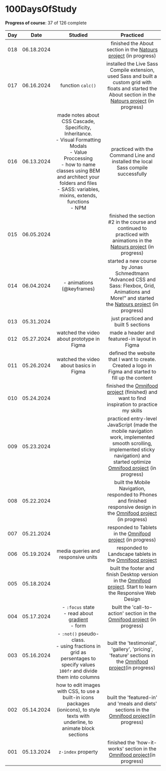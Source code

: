 # 100DaysOfStudy

**Progress of course**: 37 of 126 complete

| Day |    Date    |                                                                                                                     Studied                                                                                                                     |                                                                                                                         Practiced                                                                                                                        |
|:---:|:----------:|:-----------------------------------------------------------------------------------------------------------------------------------------------------------------------------------------------------------------------------------------------:|:--------------------------------------------------------------------------------------------------------------------------------------------------------------------------------------------------------------------------------------------------------:|
| 018 | 06.18.2024 |                                                                                                                                                                                                                                                 | finished the About section in the [Natours project](https://github.com/anna0211/advanced-css-course/tree/main/Natours) (in progress)                                                                                                                     |
| 017 | 06.16.2024 | function `calc()`                                                                                                                                                                                                                               | installed the Live Sass Compile extension, used Sass and built a custom grid with floats and started the About section in the [Natours project](https://github.com/anna0211/advanced-css-course/tree/main/Natours) (in progress)                         |
| 016 | 06.13.2024 | made notes about CSS Cascade, Specificity, Inheritance. <br>- Visual Formatting Modals<br>- Value Proccessing<br>- how to name classes using BEM and architect your folders and files<br>- SASS: variables, mixins, extends, functions<br>- NPM | practiced with the Command Line and installed the local Sass compile successfully                                                                                                                                                                        |
| 015 | 06.05.2024 |                                                                                                                                                                                                                                                 | finished the section #2 in the course and continued to practiced with animations in the [Natours project](https://github.com/anna0211/advanced-css-course/tree/main/Natours) (in progress)                                                               |
| 014 | 06.04.2024 | - animations (@keyframes)                                                                                                                                                                                                                       | started a new course by Jonas Schmedtmann "Advanced CSS and Sass: Flexbox, Grid, Animations and More!" and started the [Natours project](https://github.com/anna0211/advanced-css-course/tree/main/Natours) (in progress)                                |
| 013 | 05.31.2024 |                                                                                                                                                                                                                                                 | just practiced and built 5 sections                                                                                                                                                                                                                      |
| 012 | 05.27.2024 | watched the video about prototype in Figma                                                                                                                                                                                                      | made a header and featured-in layout in Figma                                                                                                                                                                                                            |
| 011 | 05.26.2024 | watched the video about basics in Figma                                                                                                                                                                                                         | defined the website that I want to create. Created a logo in Figma and started to fill up the content                                                                                                                                                    |
| 010 | 05.24.2024 |                                                                                                                                                                                                                                                 | finished the [Omnifood project](https://github.com/anna0211/html-css-course/tree/main/07-Omnifood) (finished) and want to find inspiration to practice my skills                                                                                         |
| 009 | 05.23.2024 |                                                                                                                                                                                                                                                 | practiced entry-level JavaScript (made the mobile navigation work, implemented smooth scrolling, implemented sticky navigation) and started optimize [Omnifood project](https://github.com/anna0211/html-css-course/tree/main/07-Omnifood) (in progress) |
| 008 | 05.22.2024 |                                                                                                                                                                                                                                                 | built the Mobile Navigation, responded to Phones and finished responsive design in the [Omnifood project](https://github.com/anna0211/html-css-course/tree/main/07-Omnifood) (in progress)                                                               |
| 007 | 05.21.2024 |                                                                                                                                                                                                                                                 | responded to Tablets in the [Omnifood project](https://github.com/anna0211/html-css-course/tree/main/07-Omnifood) (in progress)                                                                                                                          |
| 006 | 05.19.2024 | media queries and responsive units                                                                                                                                                                                                              | responded to Landscape tablets in the [Omnifood project](https://github.com/anna0211/html-css-course/tree/main/07-Omnifood)                                                                                                                              |
| 005 | 05.18.2024 |                                                                                                                                                                                                                                                 | built the footer and finish Desktop version in the [Omnifood project](https://github.com/anna0211/html-css-course/tree/main/07-Omnifood). Start to learn the Responsive Web Design                                                                       |
| 004 | 05.17.2024 | - `:focus` state<br>- read about [gradient](https://doka.guide/css/linear-gradient/)<br>- form                                                                                                                                                  | built the 'call-to-action' section in the [Omnifood project](https://github.com/anna0211/html-css-course/tree/main/07-Omnifood) (in progress)                                                                                                            |
| 003 | 05.16.2024 | - `:not()` pseudo-class. <br>- using fractions in grid as persentages to specify values `100fr` and divide them into columns                                                                                                                    | built the 'testimonial', 'gallery', 'pricing', 'feature' sections in the [Omnifood project](https://github.com/anna0211/html-css-course/tree/main/07-Omnifood)(in progress)                                                                              |
| 002 | 05.14.2024 | how to edit images with CSS, to use a built-in icons packages (ionicons), to style texts with underline, to animate block sections                                                                                                              | built the 'featured-in' and 'meals and diets' sections in the [Omnifood project](https://github.com/anna0211/html-css-course/tree/main/07-Omnifood)(in progress)                                                                                         |
| 001 | 05.13.2024 | `z-index` property                                                                                                                                                                                                                              | finished the 'how-it-works' section in the [Omnifood project](https://github.com/anna0211/html-css-course/tree/main/07-Omnifood)(in progress)                                                                                                            |
